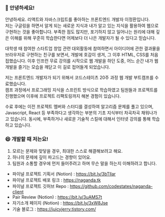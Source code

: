 ### 👋 안녕하세요! 
안녕하세요. 리액트와 자바스크립트를 좋아하는 프론트엔드 개발자 이정환입니다.</br>
저는 구글링을 하면서 알게 되는 새로운 지식과 내가 알고 있는 지식을 활용하여 웹으로 구현하는 것을 좋아합니다. 
부족한 점도 많지만, 포기하지 않고 일어나는 원리에 대해 깊은 이해를 위해 꾸준히 학습한다면 어제보다 더 나은 개발자가 될 수 있다고 믿습니다.
</br>

대학생 때 참여한 스타트업 창업 관련 대외활동에 참여하면서 아이디어에 관한 결과물을 브라우저로 구현하는 친구를 보면서, 개발에 호감이 생겨, 그 이후 HTML, CSS를 처음 접했습니다. 이후 인프런 무료 강의를 시작으로 웹 개발을 하던 도중, 어느 순간 내가 웹 개발을 즐기는 모습을 깨닫고 이 길로 접어들게 되었습니다.
</br>

저는 프론트엔드 개발자가 되기 위해서 코드스테이츠 20주 과정 웹 개발 부트캠프를 수료했습니다. </br>
캠프 과정에서 프로그래밍 지식을 스프린트 방식으로 학습하였고 팀원들과 프로젝트를 진행했으며 이후에 프로젝트 리팩토링까지 해본 경험이 있습니다.
</br>

수료 후에는 이전 프로젝트 멤버와 스터디를 결성하여 알고리즘 문제를 풀고 있으며, Javascript, React 등 부족하다고 생각하는 부분의 기초 지식부터 차곡차곡 채워나가고 있습니다.
동시에, 부족하거나 새로운 기술적 스킬에 대해서 인터넷 강의를 통해 학습하고 있습니다.
</br>

### 😄  개발할 때 저는요!
1. 모르는 문제와 맞닿을 경우, 최대한 스스로 해결해보려고 해요. </br>
2. 하나의 문제에 깊이 파고드는 경향이 있어요. </br>
3. 팀원과 소통할 경우에 먼저 들어주려고 하며 무슨 말을 하는지 이해하려고 합니다.  </br>

- 파이널 프로젝트 기획서 (Notion) : https://bit.ly/3bTllar
- 파이널 프로젝트 배포 링크 : https://naganda.tk
- 파이널 프로젝트 깃허브 Repo : https://github.com/codestates/naganda-client
- Pair Review (Notion) : https://bit.ly/3uAMS7t
- 자기소개 페이지 (Notion) : https://bit.ly/3xW8Jse
- 기술 블로그 : https://juicyjerry.tistory.com/


<!--
**JuicyJerry/JuicyJerry** is a ✨ _special_ ✨ repository because its `README.md` (this file) appears on your GitHub profile.

Here are some ideas to get you started:

- 🔭 I’m currently working on ...
- 🌱 I’m currently learning ...
- 👯 I’m looking to collaborate on ...
- 🤔 I’m looking for help with ...
- 💬 Ask me about ...
- 📫 How to reach me: ...
- 😄 Pronouns: ...
- ⚡ Fun fact: ...
-->

